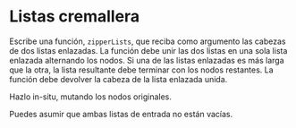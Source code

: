 # Listas cremallera

Escribe una función, `zipperLists`, que reciba como argumento las cabezas de dos listas enlazadas. La función debe unir las dos listas en una sola lista enlazada alternando los nodos. Si una de las listas enlazadas es más larga que la otra, la lista resultante debe terminar con los nodos restantes. La función debe devolver la cabeza de la lista enlazada unida.

Hazlo in-situ, mutando los nodos originales.

Puedes asumir que ambas listas de entrada no están vacías.